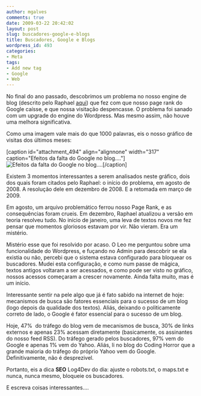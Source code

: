 ```yaml
---
author: mgalves
comments: true
date: 2009-03-22 20:42:02
layout: post
slug: buscadores-google-e-blogs
title: Buscadores, Google e Blogs
wordpress_id: 493
categories:
- Meta
tags:
- Add new tag
- Google
- Web
---
```


No final do ano passado, descobrimos um problema no nosso engine de blog (descrito pelo Raphael [aqui](http://log4dev.com/2009/01/08/faxina-de-ano-novo/)) que fez com que nosso page rank do Google caísse, e que nossa visitação despencasse. O problema foi sanado com um upgrade do engine do Wordpress. Mas mesmo assim, não houve uma melhora significativa.

Como uma imagem vale mais do que 1000 palavras, eis o nosso gráfico de visitas dos últimos meses:

[caption id="attachment_494" align="alignnone" width="317" caption="Efeitos da falta do Google no blog...."]![Efeitos da falta do Google no blog....]({{BASE_PATH}}/images/2009-03-22-buscadores-google-e-blogs/log4dev.png)[/caption]

Existem 3 momentos interessantes a serem analisados neste gráfico, dois dos quais foram citados pelo Raphael: o início do problema, em agosto de 2008. A resolução dele em dezembro de 2008. E a retomada em março de 2009.

Em agosto, um arquivo problemático ferrou nosso Page Rank, e as consequências foram crueis. Em dezembro, Raphael atualizou a versão em teoria resolveu tudo. No início de janeiro, uma leva de textos novos me fez pensar que momentos gloriosos estavam por vir. Não vieram. Era um mistério.

Mistério esse que foi resolvido por acaso. O Leo me perguntou sobre uma funcionalidade do Wordpress, e fuçando no Admin para descobrir se ela existia ou não, percebi que o sistema estava configurado para bloquear os buscadores. Mudei esta configuração, e como num passe de mágica, textos antigos voltaram a ser acessados, e como pode ser visto no gráfico, nossos acessos começaram a crescer novamente. Ainda falta muito, mas é um início.

Interessante sentir na pele algo que já é fato sabido na internet de hoje: mecanismos de busca são fatores essenciais para o sucesso de um blog (logo depois da qualidade dos textos). Aliás, deixando o politicamente correto de lado, o Google é fator essencial para o sucesso de um blog.

Hoje, 47%  do tráfego do blog vem de mecanismos de busca, 30% de links externos e apenas 23% acessam diretamente (basicamente, os assinantes do nosso feed RSS). Do tráfego gerado pelos buscadores, 97% vem do Google e apenas 1% vem do Yahoo. Aliás, li no blog do Coding Horror que a grande maioria do tráfego do próprio Yahoo vem do Google. Definitivamente, não é desprezivel.

Portanto, eis a dica **SEO** Log4Dev do dia: ajuste o robots.txt, o maps.txt e nunca, nunca mesmo, bloqueie os buscadores.

E escreva coisas interessantes....
